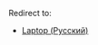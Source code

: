 Redirect to:

*   [Laptop (Русский)](/index.php/Laptop_(%D0%A0%D1%83%D1%81%D1%81%D0%BA%D0%B8%D0%B9) "Laptop (Русский)")